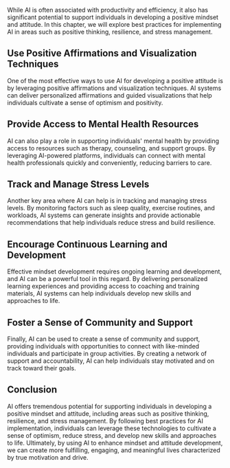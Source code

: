 
While AI is often associated with productivity and efficiency, it also has significant potential to support individuals in developing a positive mindset and attitude. In this chapter, we will explore best practices for implementing AI in areas such as positive thinking, resilience, and stress management.

Use Positive Affirmations and Visualization Techniques
------------------------------------------------------

One of the most effective ways to use AI for developing a positive attitude is by leveraging positive affirmations and visualization techniques. AI systems can deliver personalized affirmations and guided visualizations that help individuals cultivate a sense of optimism and positivity.

Provide Access to Mental Health Resources
-----------------------------------------

AI can also play a role in supporting individuals' mental health by providing access to resources such as therapy, counseling, and support groups. By leveraging AI-powered platforms, individuals can connect with mental health professionals quickly and conveniently, reducing barriers to care.

Track and Manage Stress Levels
------------------------------

Another key area where AI can help is in tracking and managing stress levels. By monitoring factors such as sleep quality, exercise routines, and workloads, AI systems can generate insights and provide actionable recommendations that help individuals reduce stress and build resilience.

Encourage Continuous Learning and Development
---------------------------------------------

Effective mindset development requires ongoing learning and development, and AI can be a powerful tool in this regard. By delivering personalized learning experiences and providing access to coaching and training materials, AI systems can help individuals develop new skills and approaches to life.

Foster a Sense of Community and Support
---------------------------------------

Finally, AI can be used to create a sense of community and support, providing individuals with opportunities to connect with like-minded individuals and participate in group activities. By creating a network of support and accountability, AI can help individuals stay motivated and on track toward their goals.

Conclusion
----------

AI offers tremendous potential for supporting individuals in developing a positive mindset and attitude, including areas such as positive thinking, resilience, and stress management. By following best practices for AI implementation, individuals can leverage these technologies to cultivate a sense of optimism, reduce stress, and develop new skills and approaches to life. Ultimately, by using AI to enhance mindset and attitude development, we can create more fulfilling, engaging, and meaningful lives characterized by true motivation and drive.
